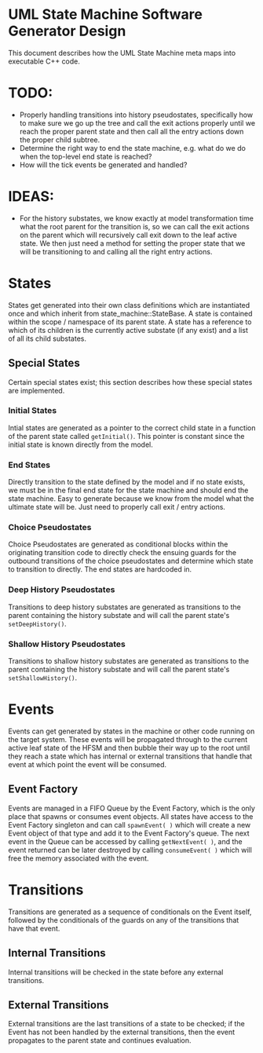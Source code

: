 # UML State Machine Software Generator Design

This document describes how the UML State Machine meta maps into
executable C++ code.

# TODO:

* Properly handling transitions into history pseudostates,
  specifically how to make sure we go up the tree and call the exit
  actions properly until we reach the proper parent state and then
  call all the entry actions down the proper child subtree.
* Determine the right way to end the state machine, e.g. what do we do
  when the top-level end state is reached?
* How will the tick events be generated and handled?

# IDEAS:

* For the history substates, we know exactly at model transformation
  time what the root parent for the transition is, so we can call the
  exit actions on the parent which will recursively call exit down to
  the leaf active state. We then just need a method for setting the
  proper state that we will be transitioning to and calling all the
  right entry actions.

# States

States get generated into their own class definitions which are
instantiated once and which inherit from state_machine::StateBase.  A
state is contained within the scope / namespace of its parent state.
A state has a reference to which of its children is the currently
active substate (if any exist) and a list of all its child substates.

## Special States

Certain special states exist; this section describes how these special
states are implemented.

### Initial States

Intial states are generated as a pointer to the correct child state in
a function of the parent state called `getInitial()`. This pointer is
constant since the initial state is known directly from the model.

### End States

Directly transition to the state defined by the model and if no state
exists, we must be in the final end state for the state machine and
should end the state machine. Easy to generate because we know from
the model what the ultimate state will be. Just need to properly call
exit / entry actions.

### Choice Pseudostates

Choice Pseudostates are generated as conditional blocks within the
originating transition code to directly check the ensuing guards for
the outbound transitions of the choice pseudostates and determine
which state to transition to directly. The end states are hardcoded
in.

### Deep History Pseudostates

Transitions to deep history substates are generated as transitions to
the parent containing the history substate and will call the parent
state's `setDeepHistory()`.

### Shallow History Pseudostates

Transitions to shallow history substates are generated as transitions
to the parent containing the history substate and will call the parent
state's `setShallowHistory()`.

# Events

Events can get generated by states in the machine or other code
running on the target system. These events will be propagated through
to the current active leaf state of the HFSM and then bubble their way
up to the root until they reach a state which has internal or external
transitions that handle that event at which point the event will be
consumed.

## Event Factory

Events are managed in a FIFO Queue by the Event Factory, which is the
only place that spawns or consumes event objects. All states have
access to the Event Factory singleton and can call `spawnEvent( )`
which will create a new Event object of that type and add it to the
Event Factory's queue. The next event in the Queue can be accessed by
calling `getNextEvent( )`, and the event returned can be later
destroyed by calling `consumeEvent( )` which will free the memory
associated with the event.

# Transitions

Transitions are generated as a sequence of conditionals on the Event
itself, followed by the conditionals of the guards on any of the
transitions that have that event.

## Internal Transitions

Internal transitions will be checked in the state before any external
transitions.

## External Transitions

External transitions are the last transitions of a state to be
checked; if the Event has not been handled by the external
transitions, then the event propagates to the parent state and
continues evaluation.
